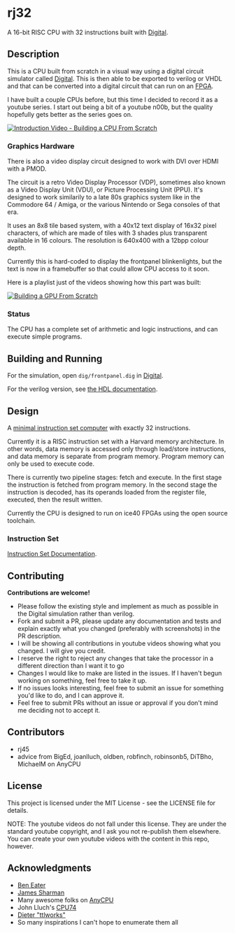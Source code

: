 # rj32

A 16-bit RISC CPU with 32 instructions built with [Digital](https://github.com/hneemann/Digital).

## Description

This is a CPU built from scratch in a visual way using a digital circuit simulator called [Digital](https://github.com/hneemann/Digital). This is then able to be exported to verilog or VHDL and that can be converted into a digital circuit that can run on an [FPGA](https://en.wikipedia.org/wiki/Field-programmable_gate_array).

I have built a couple CPUs before, but this time I decided to record it as a youtube series. I start out being a bit of a youtube n00b, but the quality hopefully gets better as the series goes on.

[![Introduction Video - Building a CPU From Scratch](https://img.youtube.com/vi/FSVhlqE7EgA/maxresdefault.jpg)](https://www.youtube.com/watch?v=FSVhlqE7EgA&list=PLilenfQGj6CEG6iZ4TQJ10PI7pCWsy1AO&index=1)

### Graphics Hardware

There is also a video display circuit designed to work with DVI over HDMI with a PMOD.

The circuit is a retro Video Display Processor (VDP), sometimes also known as a Video Display Unit (VDU), or Picture Processing Unit (PPU). It's designed to work similarily to a late 80s graphics system like in the Commodore 64 / Amiga, or the various Nintendo or Sega consoles of that era.

It uses an 8x8 tile based system, with a 40x12 text display of 16x32 pixel characters, of which are made of tiles with 3 shades plus transparent available in 16 colours. The resolution is 640x400 with a 12bpp colour depth.

Currently this is hard-coded to display the frontpanel blinkenlights, but the text is now in a framebuffer so that could allow CPU access to it soon.

Here is a playlist just of the videos showing how this part was built:

[![Building a GPU From Scratch](https://img.youtube.com/vi/nVaOJ6CwIic/maxresdefault.jpg)](https://www.youtube.com/watch?v=nVaOJ6CwIic&list=PLilenfQGj6CEbC7-IoXsmrmDfBjiUi6a1&index=1)

### Status

The CPU has a complete set of arithmetic and logic instructions, and can execute simple programs.

## Building and Running

For the simulation, open `dig/frontpanel.dig` in [Digital](https://github.com/hneemann/Digital).

For the verilog version, see [the HDL documentation](./hdl/README.md).

## Design

A [minimal instruction set computer](https://en.wikipedia.org/wiki/Minimal_instruction_set_computer) with exactly 32 instructions.

Currently it is a RISC instruction set with a Harvard memory architecture. In other words, data memory is accessed only through load/store instructions, and data memory is separate from program memory. Program memory can only be used to execute code.

There is currently two pipeline stages: fetch and execute. In the first stage the instruction is fetched from program memory. In the second stage the instruction is decoded, has its operands loaded from the register file, executed, then the result written.

Currently the CPU is designed to run on ice40 FPGAs using the open source toolchain.

### Instruction Set

[Instruction Set Documentation](./docs/instructions.md).

## Contributing

**Contributions are welcome!**

- Please follow the existing style and implement as much as possible in the Digital simulation rather than verilog.
- Fork and submit a PR, please update any documentation and tests and explain exactly what you changed (preferably with screenshots) in the PR description.
- I will be showing all contributions in youtube videos showing what you changed. I will give you credit.
- I reserve the right to reject any changes that take the processor in a different direction than I want it to go
- Changes I would like to make are listed in the issues. If I haven't begun working on something, feel free to take it up.
- If no issues looks interesting, feel free to submit an issue for something you'd like to do, and I can approve it.
- Feel free to submit PRs without an issue or approval if you don't mind me deciding not to accept it.

## Contributors

- rj45
- advice from BigEd, joanlluch, oldben, robfinch, robinsonb5, DiTBho, MichaelM on AnyCPU

## License

This project is licensed under the MIT License - see the LICENSE file for details.

NOTE: The youtube videos do not fall under this license. They are under the standard youtube copyright, and I ask you not re-publish them elsewhere. You can create your own youtube videos with the content in this repo, however.

## Acknowledgments

- [Ben Eater](https://eater.net/)
- [James Sharman](https://www.youtube.com/user/weirdboyjim)
- Many awesome folks on [AnyCPU](http://anycpu.org/forum/)
- John Lluch's [CPU74](https://github.com/John-Lluch/CPU74/)
- [Dieter "ttlworks"](http://www.6502.org/users/dieter/)
- So many inspirations I can't hope to enumerate them all
